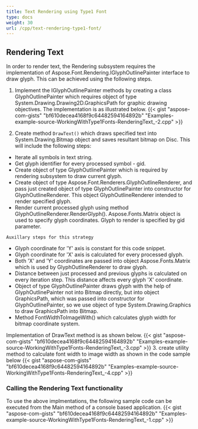 ```yaml
---
title: Text Rendering using Type1 Font
type: docs
weight: 30
url: /cpp/text-rendering-type1-font/
---
```


## **Rendering Text**

In order to render text, the Rendering subsystem requires the implementation of  Aspose.Font.Rendering.IGlyphOutlinePainter interface to draw glyph. This can be achieved using the following steps.

 1. Implement the IGlyphOutlinePainter methods by creating a class GlyphOutlinePainter which requires object of type System.Drawing.Drawing2D.GraphicsPath for graphic drawing objectives. The implementation is as illustrated below.
 {{< gist "aspose-com-gists" "bf610decea4168f9c64482594164892b" "Examples-example-source-WorkingWithType1Fonts-RenderingText_-2.cpp" >}}

 1. Create method `DrawText()` which draws specified text into System.Drawing.Bitmap object and saves resultant bitmap on Disc. This will include the following steps:
 * Iterate all symbols in text string.
 * Get glyph identifier for every processed symbol - gid.
 * Create object of type GlyphOutlinePainter which is required by rendering subsystem to draw current glyph.
 * Create object of type Aspose.Font.Renderers.GlyphOutlineRenderer, and pass  just created object of type GlyphOutlinePainter into constructor for GlyphOutlineRenderer. This object GlyphOutlineRenderer intended to render specified glyph.
 * Render current processed glyph using method GlyphOutlineRenderer.RenderGlyph(). Aspose.Fonts.Matrix object is used to specify glyph coordinates.  Glyph to render is specified by gid parameter.

 `Auxillary steps for this strategy`

 * Glyph coordinate for 'Y' axis is constant for this code snippet.
 * Glyph coordinate for 'X' axis is calculated for every processed glyph.
 * Both 'X' and 'Y' coordinates are passed into object Aspose.Fonts.Matrix which is used by GlyphOutlineRenderer to draw glyph.
 * Distance between just processed and previous glyphs is calculated on every iteration step. This distance affects every glyph 'X' coordinate.
 * Object of type GlyphOutlinePainter draws glyph with the help of GlyphOutlinePainter not into Bitmap directly, but into object GraphicsPath, which was passed into constructor for GlyphOutlinePainter, so we use object of type System.Drawing.Graphics to draw GraphicsPath into Bitmap.
 * Method FontWidthToImageWith() which calculates glyph width for bitmap coordinate system.

 Implementation of DrawText method is as shown below.
 {{< gist "aspose-com-gists" "bf610decea4168f9c64482594164892b" "Examples-example-source-WorkingWithType1Fonts-RenderingText_-3.cpp" >}}
 3. create utility method to calculate font width to image width as shown in the code sample below
  {{< gist "aspose-com-gists" "bf610decea4168f9c64482594164892b" "Examples-example-source-WorkingWithType1Fonts-RenderingText_-4.cpp" >}}

### Calling the Rendering Text functionality
To use the above implmentations, the following sample code can be executed from the Main method of a console based application.
{{< gist "aspose-com-gists" "bf610decea4168f9c64482594164892b" "Examples-example-source-WorkingWithType1Fonts-RenderingText_-1.cpp" >}}
